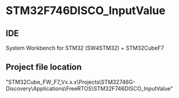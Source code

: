 # STM32F746DISCO_InputValue
[](
<http://y2kblog.seesaa.net/>
)

## IDE
System Workbench for STM32 (SW4STM32) + STM32CubeF7

## Project file location
"STM32Cube_FW_F7_Vx.x.x\Projects\STM32746G-Discovery\Applications\FreeRTOS\STM32F746DISCO_InputValue"
